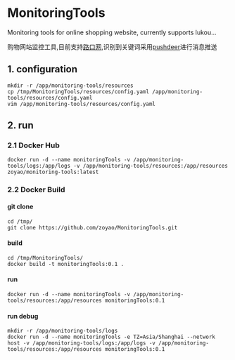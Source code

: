 # MonitoringTools

Monitoring tools for online shopping website, currently supports lukou...

购物网站监控工具,目前支持[路口网](<https://lukou.com/>),识别到关键词采用[pushdeer](<https://github.com/easychen/pushdeer.git>)进行消息推送

## 1. configuration

```shell
mkdir -r /app/monitoring-tools/resources
cp /tmp/MonitoringTools/resources/config.yaml /app/monitoring-tools/resources/config.yaml
vim /app/monitoring-tools/resources/config.yaml
```

## 2. run

### 2.1 Docker Hub

```shell
docker run -d --name monitoringTools -v /app/monitoring-tools/logs:/app/logs -v /app/monitoring-tools/resources:/app/resources zoyao/monitoring-tools:latest
```

### 2.2 Docker Build

#### git clone
```shell
cd /tmp/
git clone https://github.com/zoyao/MonitoringTools.git
```

#### build
```shell
cd /tmp/MonitoringTools/
docker build -t monitoringTools:0.1 .
```

#### run
```shell
docker run -d --name monitoringTools -v /app/monitoring-tools/resources:/app/resources monitoringTools:0.1
```

#### run debug
```shell
mkdir -r /app/monitoring-tools/logs
docker run -d --name monitoringTools -e TZ=Asia/Shanghai --network host -v /app/monitoring-tools/logs:/app/logs -v /app/monitoring-tools/resources:/app/resources monitoringTools:0.1
```

